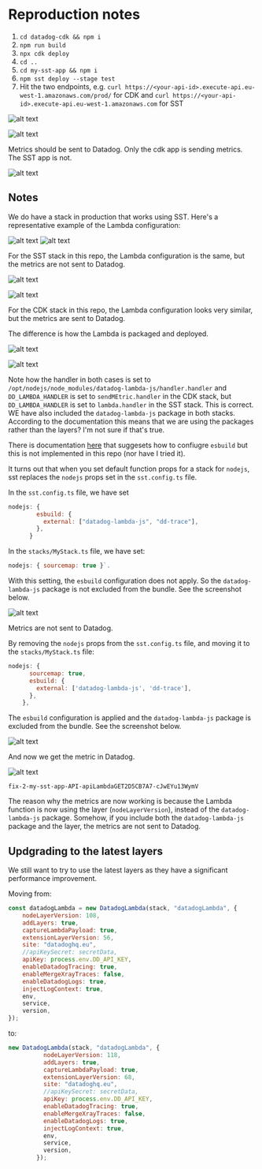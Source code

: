 # Reproduction notes

1. `cd datadog-cdk && npm i`
2. `npm run build`
3. `npx cdk deploy`
4. `cd ..`
5. `cd my-sst-app && npm i`
6. `npm sst deploy --stage test`
7. Hit the two endpoints, e.g. `curl https://<your-api-id>.execute-api.eu-west-1.amazonaws.com/prod/` for CDK and `curl https://<your-api-id>.execute-api.eu-west-1.amazonaws.com` for SST

![alt text](image-1.png)

![alt text](image-2.png)

Metrics should be sent to Datadog. Only the cdk app is sending metrics. The SST app is not.

![alt text](image.png)

## Notes

We do have a stack in production that works using SST. Here's a representative example of the Lambda configuration:

![alt text](image-3.png)
![alt text](image-4.png)

For the SST stack in this repo, the Lambda configuration is the same, but the metrics are not sent to Datadog.

![alt text](image-5.png)

![alt text](image-6.png)

For the CDK stack in this repo, the Lambda configuration looks very similar, but the metrics are sent to Datadog.

The difference is how the Lambda is packaged and deployed.

![alt text](image-9.png)


![alt text](image-10.png)

Note how the handler in both cases is set to `/opt/nodejs/node_modules/datadog-lambda-js/handler.handler` and `DD_LAMBDA_HANDLER` is set to `sendMEtric.handler` in the CDK stack, but `DD_LAMBDA_HANDLER` is set to `lambda.handler` in the SST stack. This is correct. WE have also included the `datadog-lambda-js` package in both stacks. According to the documentation this means that we are using the packages rather than the layers? I'm not sure if that's true.

There is documentation [here](https://docs.datadoghq.com/serverless/guide/serverless_tracing_and_bundlers/#aws-cdk--esbuild) that suggesets how to confiugre `esbuild` but this is not implemented in this repo (nor have I tried it).


It turns out that when you set default function props for a stack for `nodejs`, sst replaces the `nodejs` props set in the `sst.config.ts` file.

In the `sst.config.ts` file, we have set 

```js
nodejs: {
        esbuild: {
          external: ["datadog-lambda-js", "dd-trace"],
        },
      }
```  

In the `stacks/MyStack.ts` file, we have set:

```js
nodejs: { sourcemap: true }`.  
```

With this setting, the `esbuild` configuration does not apply. So the `datadog-lambda-js` package is not excluded from the bundle. See the screenshot below.

![alt text](image-11.png)

Metrics are not sent to Datadog.

By removing the `nodejs` props from the `sst.config.ts` file, and moving it to the `stacks/MyStack.ts` file:

```js
nodejs: {
      sourcemap: true,
      esbuild: {
        external: ['datadog-lambda-js', 'dd-trace'],
      },
    },
```

The `esbuild` configuration is applied and the `datadog-lambda-js` package is excluded from the bundle. See the screenshot below.

![alt text](image-13.png)

And now we get the metric in Datadog.

![alt text](image-12.png)


`fix-2-my-sst-app-API-apiLambdaGET2D5CB7A7-cJwEYu13WymV`

The reason why the metrics are now working is because the Lambda function is now using the layer (`nodeLayerVersion`), instead of the `datadog-lambda-js` package. Somehow, if you include both the `datadog-lambda-js` package and the layer, the metrics are not sent to Datadog.

## Updgrading to the latest layers

We still want to try to use the latest layers as they have a significant performance improvement.

Moving from:

```js
const datadogLambda = new DatadogLambda(stack, "datadogLambda", {
    nodeLayerVersion: 108,
    addLayers: true,
    captureLambdaPayload: true,
    extensionLayerVersion: 56,
    site: "datadoghq.eu",
    //apiKeySecret: secretData,
    apiKey: process.env.DD_API_KEY,
    enableDatadogTracing: true,
    enableMergeXrayTraces: false,
    enableDatadogLogs: true,
    injectLogContext: true,
    env,
    service,
    version,
});
```

to:

```js
new DatadogLambda(stack, "datadogLambda", {
          nodeLayerVersion: 118,
          addLayers: true,
          captureLambdaPayload: true,
          extensionLayerVersion: 68,
          site: "datadoghq.eu",
          //apiKeySecret: secretData,
          apiKey: process.env.DD_API_KEY,
          enableDatadogTracing: true,
          enableMergeXrayTraces: false,
          enableDatadogLogs: true,
          injectLogContext: true,
          env,
          service,
          version,
        });
```
